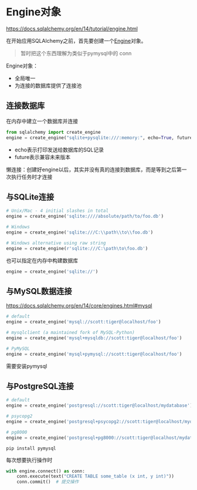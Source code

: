 # Engine对象

https://docs.sqlalchemy.org/en/14/tutorial/engine.html

在开始应用SQLAlchemy之前，首先要创建一个[Engine](https://docs.sqlalchemy.org/en/14/core/future.html#sqlalchemy.future.Engine)对象。

> 暂时把这个东西理解为类似于pymysql中的 conn

Engine对象：

- 全局唯一
- 为连接的数据库提供了连接池

## 连接数据库

在内存中建立一个数据库并连接

```python
from sqlalchemy import create_engine
engine = create_engine("sqlite+pysqlite:///:memory:", echo=True, future=True)
```

- echo表示打印发送给数据库的SQL记录
- future表示兼容未来版本

懒连接：创建好engine以后，其实并没有真的连接到数据库，而是等到之后第一次执行任务时才连接

## 与SQLite连接

```python
# Unix/Mac - 4 initial slashes in total
engine = create_engine('sqlite:////absolute/path/to/foo.db')

# Windows
engine = create_engine('sqlite:///C:\\path\\to\\foo.db')

# Windows alternative using raw string
engine = create_engine(r'sqlite:///C:\path\to\foo.db')
```

也可以指定在内存中构建数据库

```python
engine = create_engine('sqlite://')
```



## 与MySQL数据连接

https://docs.sqlalchemy.org/en/14/core/engines.html#mysql

```python
# default
engine = create_engine('mysql://scott:tiger@localhost/foo')

# mysqlclient (a maintained fork of MySQL-Python)
engine = create_engine('mysql+mysqldb://scott:tiger@localhost/foo')

# PyMySQL
engine = create_engine('mysql+pymysql://scott:tiger@localhost/foo')
```

需要安装pymysql



## 与PostgreSQL连接

```python
# default
engine = create_engine('postgresql://scott:tiger@localhost/mydatabase')

# psycopg2
engine = create_engine('postgresql+psycopg2://scott:tiger@localhost/mydatabase')

# pg8000
engine = create_engine('postgresql+pg8000://scott:tiger@localhost/mydatabase')
```



```
pip install pymysql
```

每次想要执行操作时

```python
with engine.connect() as conn:
    conn.execute(text("CREATE TABLE some_table (x int, y int)"))
    conn.commit()  # 提交操作
```

## 